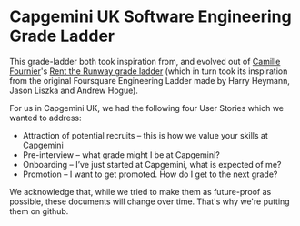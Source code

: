 # Capgemini UK Software Engineering Grade Ladder

This grade-ladder both took inspiration from, and evolved out of [Camille Fournier](http://twitter.com/skalille)'s [Rent the Runway grade ladder](http://dresscode.renttherunway.com/blog/ladder) (which in turn took its inspiration from the original Foursquare Engineering Ladder made by Harry Heymann, Jason Liszka and Andrew Hogue).

For us in Capgemini UK, we had the following four User Stories which we wanted to address:

* Attraction of potential recruits – this is how we value your skills at Capgemini
* Pre-interview – what grade might I be at Capgemini?
* Onboarding – I’ve just started at Capgemini, what is expected of me?
* Promotion – I want to get promoted. How do I get to the next grade?

We acknowledge that, while we tried to make them as future-proof as possible, these documents will change over time.  That's why we're putting them on github.
